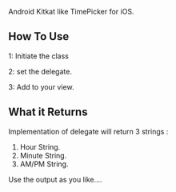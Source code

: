 Android Kitkat like TimePicker for iOS.

How To Use
---------------

1: Initiate the class

2: set the delegate.

3: Add to your view.


What it Returns
-----------------

Implementation of delegate will return 3 strings :

1. Hour String.
2. Minute String.
3. AM/PM String.


Use the output as you like....


